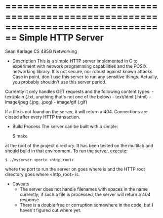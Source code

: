 ================================================================================
Simple HTTP Server
================================================================================
Sean Karlage
CS 485G Networking

* Description
This is a simple HTTP server implemented in C to experiment with network
programming capabilities and the POSIX networking library. It is not secure, nor
robust against known attacks. Case in point, don't use this server to run any
sensitive things. Actually, you probably shouldn't use this server period.

Currently it only handles GET requests and the following content types:
    - text/plain (.txt, anything that's not one of the below)
    - text/html (.html)
    - image/jpeg (.jpg, .jpeg)
    - image/gif (.gif)

If a file is not found on the server, it will return a 404. Connections are
closed after every HTTP transaction.

* Build Process
The server can be built with a simple:

    $ make

at the root of the project directory. It has been tested on the multilab and
should build in that environment. To run the server, execute:

    $ ./myserver <port> <http_root>

where the port to run the server on goes where <port> is and the HTTP root
directory goes where <http_root> is. 

* Caveats
    - The server does not handle filenames with spaces in the name currently; if
      such a file is processed, the server will return a 404 response
    - There is a double free or corruption somewhere in the code, but I haven't
      figured out where yet.
